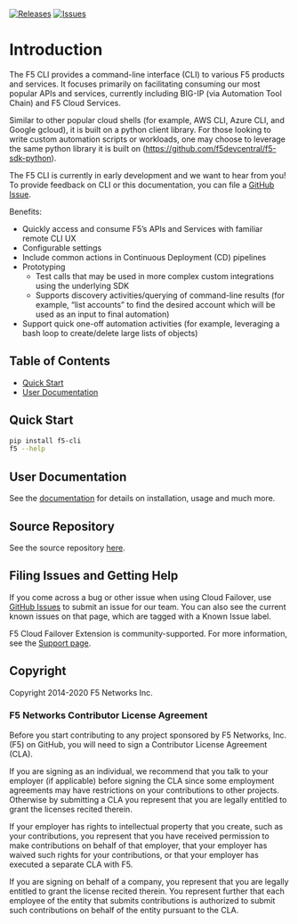 [![Releases](https://img.shields.io/github/release/f5devcentral/f5-cli.svg)](https://github.com/f5devcentral/f5-cli/releases)
[![Issues](https://img.shields.io/github/issues/f5devcentral/f5-cli.svg)](https://github.com/f5devcentral/f5-cli/issues)

# Introduction

The F5 CLI provides a command-line interface (CLI) to various F5 products and services. It focuses primarily on facilitating consuming our most popular APIs and services, currently including BIG-IP (via Automation Tool Chain) and F5 Cloud Services. 

Similar to other popular cloud shells (for example, AWS CLI, Azure CLI, and Google gcloud), it is built on a python client library. For those looking to write custom automation scripts or workloads, one may choose to leverage the same python library it is built on (https://github.com/f5devcentral/f5-sdk-python).  

The F5 CLI is currently in early development and we want to hear from you! To provide feedback on CLI or this documentation, you can file a [GitHub Issue](https://github.com/F5Devcentral/f5-cli/issues).

Benefits: 

- Quickly access and consume F5’s APIs and Services with familiar remote CLI UX
- Configurable settings 
- Include common actions in Continuous Deployment (CD) pipelines 
- Prototyping  
    - Test calls that may be used in more complex custom integrations using the underlying SDK
    - Supports discovery activities/querying of command-line results (for example, “list accounts” to find the desired account which will be used as an input to final automation) 
- Support quick one-off automation activities (for example, leveraging a bash loop to create/delete large lists of objects)   

## Table of Contents

- [Quick Start](#quick-start)
- [User Documentation](#user-documentation)

## Quick Start

```bash
pip install f5-cli
f5 --help
```

## User Documentation

See the [documentation](https://clouddocs.f5.com/sdk/f5-cli/) for details on installation, usage and much more.

## Source Repository

See the source repository [here](https://github.com/f5devcentral/f5-cli).

## Filing Issues and Getting Help

If you come across a bug or other issue when using Cloud Failover, use [GitHub Issues](https://github.com/f5devcentral/f5-cli/issues) to submit an issue for our team.  You can also see the current known issues on that page, which are tagged with a Known Issue label.  

F5 Cloud Failover Extension is community-supported. For more information, see the [Support page](SUPPORT.md).

## Copyright

Copyright 2014-2020 F5 Networks Inc.

### F5 Networks Contributor License Agreement

Before you start contributing to any project sponsored by F5 Networks, Inc. (F5) on GitHub, you will need to sign a Contributor License Agreement (CLA).  

If you are signing as an individual, we recommend that you talk to your employer (if applicable) before signing the CLA since some employment agreements may have restrictions on your contributions to other projects. Otherwise by submitting a CLA you represent that you are legally entitled to grant the licenses recited therein.  

If your employer has rights to intellectual property that you create, such as your contributions, you represent that you have received permission to make contributions on behalf of that employer, that your employer has waived such rights for your contributions, or that your employer has executed a separate CLA with F5.

If you are signing on behalf of a company, you represent that you are legally entitled to grant the license recited therein. You represent further that each employee of the entity that submits contributions is authorized to submit such contributions on behalf of the entity pursuant to the CLA.